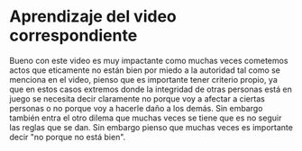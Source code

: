 # Aprendizaje del video correspondiente

Bueno con este video es muy impactante como muchas veces cometemos actos que eticamente no están bien por miedo a la autoridad tal como se menciona en el video, pienso que es importante tener criterio propio, ya que en estos casos extremos donde la integridad de otras personas está en juego se necesita decir claramente no porque voy a afectar a ciertas personas o no porque voy a hacerle daño a los demás. Sin embargo también entra el otro dilema que muchas veces se tiene que es no seguir las reglas que se dan. Sin embargo pienso que muchas veces es importante decir "no porque no está bien".
